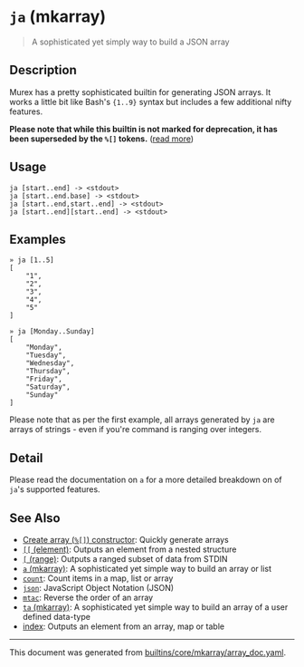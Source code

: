 # `ja` (mkarray)

> A sophisticated yet simply way to build a JSON array

## Description

Murex has a pretty sophisticated builtin for generating JSON arrays.
It works a little bit like Bash's `{1..9}` syntax but includes a few
additional nifty features.

**Please note that while this builtin is not marked for deprecation, it has
been superseded by the `%[]` tokens.** ([read more](../parser/create-array.md))

## Usage

```
ja [start..end] -> <stdout>
ja [start..end.base] -> <stdout>
ja [start..end,start..end] -> <stdout>
ja [start..end][start..end] -> <stdout>
```

## Examples

```
» ja [1..5]
[
    "1",
    "2",
    "3",
    "4",
    "5"
]
```

```
» ja [Monday..Sunday]
[
    "Monday",
    "Tuesday",
    "Wednesday",
    "Thursday",
    "Friday",
    "Saturday",
    "Sunday"
]
```

Please note that as per the first example, all arrays generated by `ja` are
arrays of strings - even if you're command is ranging over integers.

## Detail

Please read the documentation on `a` for a more detailed breakdown on of
`ja`'s supported features.

## See Also

* [Create array (`%[]`) constructor](../parser/create-array.md):
  Quickly generate arrays
* [`[[` (element)](../commands/element.md):
  Outputs an element from a nested structure
* [`[` (range)](../commands/range.md):
  Outputs a ranged subset of data from STDIN
* [`a` (mkarray)](../commands/a.md):
  A sophisticated yet simple way to build an array or list
* [`count`](../commands/count.md):
  Count items in a map, list or array
* [`json`](../types/json.md):
  JavaScript Object Notation (JSON)
* [`mtac`](../commands/mtac.md):
  Reverse the order of an array
* [`ta` (mkarray)](../commands/ta.md):
  A sophisticated yet simple way to build an array of a user defined data-type
* [index](../commands/item-index.md):
  Outputs an element from an array, map or table

<hr/>

This document was generated from [builtins/core/mkarray/array_doc.yaml](https://github.com/lmorg/murex/blob/master/builtins/core/mkarray/array_doc.yaml).
